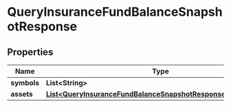 

# QueryInsuranceFundBalanceSnapshotResponse


## Properties

| Name | Type | Description | Notes |
|------------ | ------------- | ------------- | -------------|
|**symbols** | **List&lt;String&gt;** |  |  [optional] |
|**assets** | [**List&lt;QueryInsuranceFundBalanceSnapshotResponse1AssetsInner&gt;**](QueryInsuranceFundBalanceSnapshotResponse1AssetsInner.md) |  |  [optional] |



